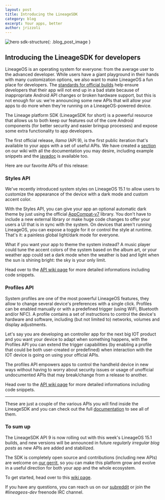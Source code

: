 ```yaml
---
layout: post
title: Introducing the LineageSDK
category: blog
excerpt: Your apps, better
author: jrizzoli
---
```


![hero sdk-structure]({{site.baseurl}}/images/2018-03-19/lineagesdk-hero.png){: .blog_post_image }

## Introducing the LineageSDK for developers

LineageOS is an operating system for everyone: from the average user to the advanced developer.
While users have a giant playground in their hands with many customization options, we also want to make
LineageOS a fun place for developers. The [standards for official builds](https://github.com/LineageOS/charter/blob/master/device-support-requirements.md) help ensure developers that their app will not end up in a bad state because of
inappropriate Android API changes or broken hardware support, but this is not enough for us: we're announcing some new APIs that will allow your
apps to do more when they're running on a LineageOS-powered device.

The Lineage platform SDK (LineageSDK for short) is a powerful resource that allows us to both keep our features out
of the core Android components (for better security and easier bringup processes) and expose some
extra functionality to app developers.

The first official release, _Ilama_ (API 9), is the first public iteration that's available to
your apps with a set of useful APIs. We have created a [section](https://wiki.lineageos.org/sdk) on our wiki with all
the documentation you may desire, including example snippets and the [javadoc](https://lineageos.github.io/android_lineage-sdk) is available too.

Here are our favorite APIs of this release:

### Styles API

We've recently introduced system styles on LineageOS 15.1 to allow users to customize the appearance
of the device with a dark mode and custom accent color.

With the Styles API, you can give your app an optional automatic dark theme by just using the
official [AppCompat-v7](https://developer.android.com/topic/libraries/support-library/packages.html#v7-appcompat) library. You don't have to include a new external library or make huge code changes to offer your
users a UI that is in sync with the system. On devices that aren't running LineageOS, you can expose a toggle for it
or control the style at runtime. That's it: a painless global light/dark mode for everyone.

What if you want your app to theme the system instead? A music player could tune the accent colors of the system
based on the album art, or your weather app could set a dark mode when the weather is bad and light when the sun is shining bright: the sky is your only limit.

Head over to the [API wiki page](https://wiki.lineageos.org/sdk/api/styles) for more detailed informations including code snippets.

### Profiles API

System profiles are one of the most powerful LineageOS features, they allow to change several device's preferences with a
single click. Profiles can be enabled manually or with a predefined trigger (using WiFi, Bluetooth and/or NFC).
A profile contains a set of instructions to control the device's hardware and software, including (but not limited to) networks, volumes and display adjustments.

Let's say you are developing an controller app for the next big IOT product and you want your device to adapt when something happens,
with the Profiles API you can extend the trigger capabilities (by enabling a profile that could be both user-created or predefined) when interaction with the IOT device is going on using your official APIs.

The profiles API empowers apps to control the handheld device in new ways without having to worry about security issues or usage of
unofficial undocumented APIs that may break/change from a release to another.

Head over to the [API wiki page](https://wiki.lineageos.org/sdk/api/profiles) for more detailed informations including code snippets.

----

These are just a couple of the various APIs you will find inside the LineageSDK and you can check out the full [documentation](https://lineageos.github.io/android_lineage-sdk) to see all of them.

### To sum up

The LineageSDK API 9 is now rolling out with this week's LineageOS 15.1 builds, and new versions will be announced in future _regularly irregular blog posts_ as new APIs are added and stabilized.

The SDK is completely open source and contributions (including new APIs) are welcome on [our gerrit](https://wiki.lineageos.org/submitting-patch-howto.html), so you can make this platform grow and evolve
in a useful direction for both your app and the whole ecosystem.

To get started, head over to this [wiki page](https://wiki.lineageos.org/sdk/add-to-your-app.html).

If you have any questions, you can reach us on our [subreddit](https://www.reddit.com/r/LineageOS/) or join the _#lineageos-dev_ freenode IRC channel.